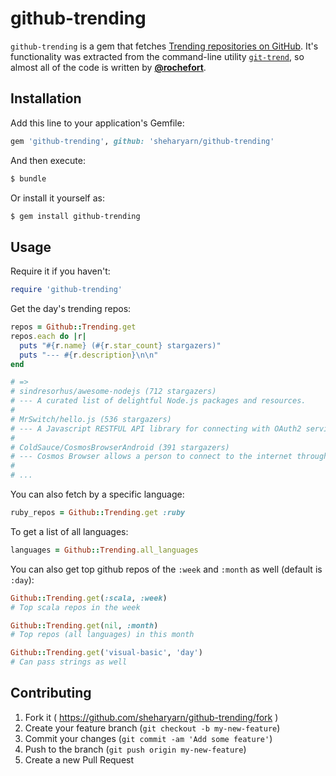github-trending
===============

`github-trending` is a gem that fetches [Trending repositories on GitHub](https://github.com/trending). It's functionality was extracted from the command-line utility [`git-trend`](https://github.com/rochefort/git-trend), so almost all of the code is written by **[@rochefort](https://github.com/rochefort)**.


## Installation

Add this line to your application's Gemfile:

```ruby
gem 'github-trending', github: 'sheharyarn/github-trending'
```

And then execute:

```bash
$ bundle
```

Or install it yourself as:

```bash
$ gem install github-trending
```

## Usage

Require it if you haven't:

```ruby
require 'github-trending'
```

Get the day's trending repos:

```ruby
repos = Github::Trending.get
repos.each do |r|
  puts "#{r.name} (#{r.star_count} stargazers)"
  puts "--- #{r.description}\n\n"
end

# =>
# sindresorhus/awesome-nodejs (712 stargazers)
# --- A curated list of delightful Node.js packages and resources.
#
# MrSwitch/hello.js (536 stargazers)
# --- A Javascript RESTFUL API library for connecting with OAuth2 services, such as Google+ API, Facebook Graph # and Windows Live Connect
#
# ColdSauce/CosmosBrowserAndroid (391 stargazers)
# --- Cosmos Browser allows a person to connect to the internet through the use of SMS. No data or wifi required.
#
# ...
```

You can also fetch by a specific language:

```ruby
ruby_repos = Github::Trending.get :ruby
```

To get a list of all languages:

```ruby
languages = Github::Trending.all_languages
```

You can also get top github repos of the `:week` and `:month` as well (default is `:day`):

```ruby
Github::Trending.get(:scala, :week)
# Top scala repos in the week

Github::Trending.get(nil, :month)
# Top repos (all languages) in this month

Github::Trending.get('visual-basic', 'day')
# Can pass strings as well
```


## Contributing

1. Fork it ( https://github.com/sheharyarn/github-trending/fork )
2. Create your feature branch (`git checkout -b my-new-feature`)
3. Commit your changes (`git commit -am 'Add some feature'`)
4. Push to the branch (`git push origin my-new-feature`)
5. Create a new Pull Request
